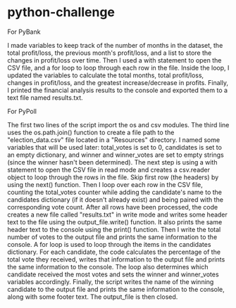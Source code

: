 # python-challenge
For PyBank

I made variables to keep track of the number of months in the dataset, the total profit/loss, the previous month's profit/loss, and a list to store the changes in profit/loss over time.
Then I used a with statement to open the CSV file, and a for loop to loop through each row in the file.
Inside the loop, I updated the variables to calculate the total months, total profit/loss, changes in profit/loss, and the greatest increase/decrease in profits.
Finally, I printed the financial analysis results to the console and exported them to a text file named results.txt.

For PyPoll

The first two lines of the script import the os and csv modules.
The third line uses the os.path.join() function to create a file path to the "election_data.csv" file located in a "Resources" directory.
I named some variables that will be used later: total_votes is set to 0, candidates is set to an empty dictionary, and winner and winner_votes are set to empty strings (since the winner hasn't been determined).
The next step is using a with statement to open the CSV file in read mode and creates a csv.reader object to loop through the rows in the file.
Skip first row (the headers) by using the next() function.
Then I loop over each row in the CSV file, counting the total_votes counter while adding the candidate's name to the candidates dictionary (if it doesn't already exist) and being paired with the corresponding vote count.
After all rows have been processed, the code creates a new file called "results.txt" in write mode and writes some header text to the file using the output_file.write() function.
It also prints the same header text to the console using the print() function.
Then I write the total number of votes to the output file and prints the same information to the console.
A for loop is used to loop through the items in the candidates dictionary.
For each candidate, the code calculates the percentage of the total vote they received, writes that information to the output file and prints the same information to the console. 
The loop also determines which candidate received the most votes and sets the winner and winner_votes variables accordingly.
Finally, the script writes the name of the winning candidate to the output file and prints the same information to the console, along with some footer text. The output_file is then closed.






